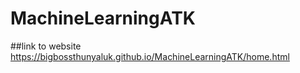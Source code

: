 # MachineLearningATK
##link to website https://bigbossthunyaluk.github.io/MachineLearningATK/home.html
